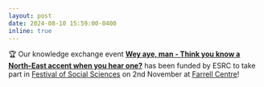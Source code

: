 ```yaml
---
layout: post
date: 2024-08-10 15:59:00-0400
inline: true
---
```


🏆 Our knowledge exchange event **[Wey aye, man - Think you know a North-East accent when you hear one?](https://festivalofsocialscience.com/events/wey-aye-man/)** has been funded by ESRC to take part in [Festival of Social Sciences](https://www.ukri.org/what-we-do/public-engagement/public-engagement-esrc/festival-of-social-science/) on 2nd November at [Farrell Centre](https://www.farrellcentre.org.uk/)! 